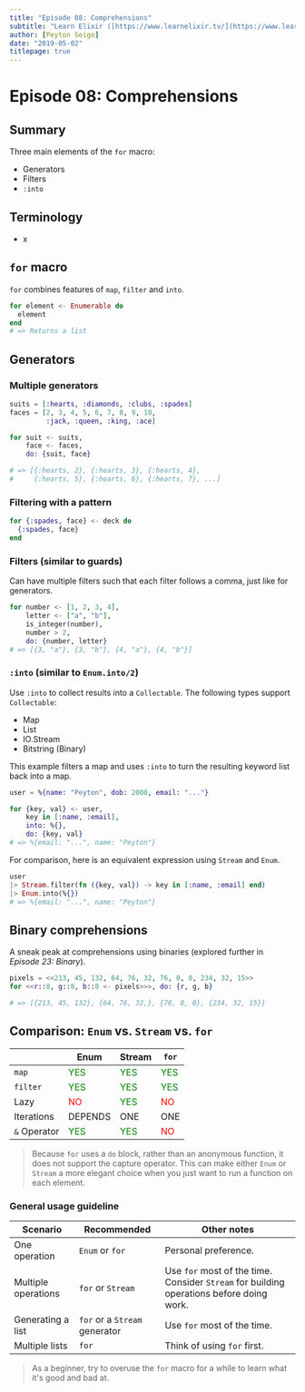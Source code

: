 ```yaml
---
title: "Episode 08: Comprehensions"
subtitle: "Learn Elixir ([https://www.learnelixir.tv/](https://www.learnelixir.tv/))"
author: [Peyton Seigo]
date: "2019-05-02"
titlepage: true
---
```


# Episode 08: Comprehensions

## Summary

Three main elements of the `for` macro:

- Generators
- Filters
- `:into`

## Terminology

- x

## `for` macro

`for` combines features of `map`, `filter` and `into`.

```elixir
for element <- Enumerable do
  element
end
# => Returns a list
```

## Generators

### Multiple generators

```elixir
suits = [:hearts, :diamonds, :clubs, :spades]
faces = [2, 3, 4, 5, 6, 7, 8, 9, 10,
         :jack, :queen, :king, :ace]

for suit <- suits,
    face <- faces,
    do: {suit, face}

# => [{:hearts, 2}, {:hearts, 3}, {:hearts, 4},
#     {:hearts, 5}, {:hearts, 6}, {:hearts, 7}, ...]
```

### Filtering with a pattern

```elixir
for {:spades, face} <- deck do
  {:spades, face}
end
```

### Filters (similar to guards)

Can have multiple filters such that each filter follows a comma, just like for generators.

```elixir
for number <- [1, 2, 3, 4],
    letter <- ["a", "b"],
    is_integer(number),
    number > 2,
    do: {number, letter}
# => [{3, "a"}, {3, "b"}, {4, "a"}, {4, "b"}]
```

### `:into` (similar to `Enum.into/2`)

Use `:into` to collect results into a `Collectable`. The following types support `Collectable`:

- Map
- List
- IO.Stream
- Bitstring (Binary)

This example filters a map and uses `:into` to turn the resulting keyword list back into a map.

```elixir
user = %{name: "Peyton", dob: 2000, email: "..."}

for {key, val} <- user,
    key in [:name, :email],
    into: %{},
    do: {key, val}
# => %{email: "...", name: "Peyton"}
```

For comparison, here is an equivalent expression using `Stream` and `Enum`.

```elixir
user
|> Stream.filter(fn ({key, val}) -> key in [:name, :email] end)
|> Enum.into(%{})
# => %{email: "...", name: "Peyton"}
```

## Binary comprehensions

A sneak peak at comprehensions using binaries (explored further in _Episode 23: Binary_).

```elixir
pixels = <<213, 45, 132, 64, 76, 32, 76, 0, 0, 234, 32, 15>>
for <<r::8, g::8, b::8 <- pixels>>>, do: {r, g, b}

# => [{213, 45, 132}, {64, 76, 32,}, {76, 0, 0}, {234, 32, 15}]
```

## Comparison: `Enum` vs. `Stream` vs. `for`

| | Enum | Stream | `for` |
|-|-|-|-|
| `map` | <span style="color: green">YES</span> | <span style="color: green">YES</span> | <span style="color: green">YES</span> |
| `filter` | <span style="color: green">YES</span> | <span style="color: green">YES</span> | <span style="color: green">YES</span> |
| Lazy | <span style="color: red">NO</span> | <span style="color: green">YES</span> | <span style="color: red">NO</span> |
| Iterations | DEPENDS | ONE | ONE |
| `&` Operator | <span style="color: green">YES</span> | <span style="color: green">YES</span> | <span style="color: red">NO</span> |

> Because `for` uses a `do` block, rather than an anonymous function, it does not support the capture operator. This can make either `Enum` or `Stream` a more elegant choice when you just want to run a function on each element.

### General usage guideline

| Scenario | Recommended | Other notes |
|-|-|-|
| One operation | `Enum` or `for` | Personal preference. |
| Multiple operations | `for` or `Stream` | Use `for` most of the time. Consider `Stream` for building operations before doing work. |
| Generating a list | `for` or a `Stream` generator | Use `for` most of the time. |
| Multiple lists | `for` | Think of using `for` first. |

> As a beginner, try to overuse the `for` macro for a while to learn what it's good and bad at.
